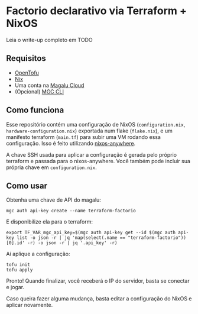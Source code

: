 # Factorio declarativo via Terraform + NixOS

Leia o write-up completo em TODO

## Requisitos

- [OpenTofu](https://opentofu.org/docs/intro/install/)
- [Nix](https://nixos.org/download) 
- Uma conta na [Magalu Cloud](https://magalu.cloud/)
- (Opcional) [MGC CLI](https://docs.magalu.cloud/docs/devops-tools/cli-mgc/overview/)

## Como funciona

Esse repositório contém uma configuração de NixOS (`configuration.nix`, `hardware-configuration.nix`) exportada num flake (`flake.nix`), e um manifesto terraform (`main.tf`) para subir uma VM rodando essa configuração. Isso é feito utilizando [nixos-anywhere](https://github.com/nix-community/nixos-anywhere).

A chave SSH usada para aplicar a configuração é gerada pelo próprio terraform e passada para o nixos-anywhere. Você também pode incluir sua própria chave em `configuration.nix`.

## Como usar

Obtenha uma chave de API do magalu:
```
mgc auth api-key create --name terraform-factorio
```

E disponibilize ela para o terraform:
```
export TF_VAR_mgc_api_key=$(mgc auth api-key get --id $(mgc auth api-key list -o json -r | jq 'map(select(.name == "terraform-factorio"))[0].id' -r) -o json -r | jq '.api_key' -r)
```

Aí aplique a configuração:
```
tofu init
tofu apply
```

Pronto! Quando finalizar, você receberá o IP do servidor, basta se conectar e jogar.

Caso queira fazer alguma mudança, basta editar a configuração do NixOS e aplicar novamente.
